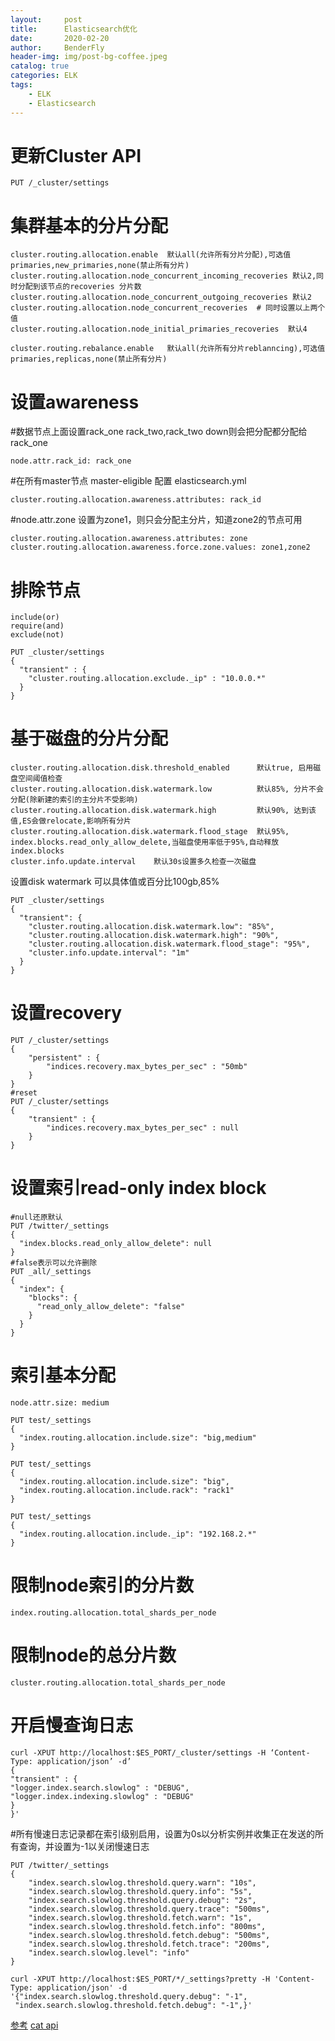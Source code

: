 ```yaml
---
layout:     post
title:      Elasticsearch优化
date:       2020-02-20
author:     BenderFly
header-img: img/post-bg-coffee.jpeg
catalog: true
categories: ELK
tags:
    - ELK
    - Elasticsearch
---
```


# 更新Cluster API
```
PUT /_cluster/settings
```
# 集群基本的分片分配
```
cluster.routing.allocation.enable  默认all(允许所有分片分配),可选值primaries,new_primaries,none(禁止所有分片)
cluster.routing.allocation.node_concurrent_incoming_recoveries 默认2,同时分配到该节点的recoveries 分片数
cluster.routing.allocation.node_concurrent_outgoing_recoveries 默认2
cluster.routing.allocation.node_concurrent_recoveries  # 同时设置以上两个值
cluster.routing.allocation.node_initial_primaries_recoveries  默认4

cluster.routing.rebalance.enable   默认all(允许所有分片reblanncing),可选值primaries,replicas,none(禁止所有分片)
```
# 设置awareness
#数据节点上面设置rack_one rack_two,rack_two down则会把分配都分配给rack_one  
```
node.attr.rack_id: rack_one
```
#在所有master节点 master-eligible 配置 elasticsearch.yml 
```
cluster.routing.allocation.awareness.attributes: rack_id
```
#node.attr.zone 设置为zone1，则只会分配主分片，知道zone2的节点可用
```
cluster.routing.allocation.awareness.attributes: zone
cluster.routing.allocation.awareness.force.zone.values: zone1,zone2
```

# 排除节点
```
include(or)
require(and)
exclude(not)

PUT _cluster/settings
{
  "transient" : {
    "cluster.routing.allocation.exclude._ip" : "10.0.0.*"
  }
}
```
# 基于磁盘的分片分配
```
cluster.routing.allocation.disk.threshold_enabled      默认true, 启用磁盘空间阈值检查
cluster.routing.allocation.disk.watermark.low          默认85%, 分片不会分配(除新建的索引的主分片不受影响)
cluster.routing.allocation.disk.watermark.high         默认90%, 达到该值,ES会做relocate,影响所有分片
cluster.routing.allocation.disk.watermark.flood_stage  默认95%, index.blocks.read_only_allow_delete,当磁盘使用率低于95%,自动释放index.blocks
cluster.info.update.interval    默认30s设置多久检查一次磁盘
```
设置disk watermark 可以具体值或百分比100gb,85%
```
PUT _cluster/settings
{
  "transient": {
    "cluster.routing.allocation.disk.watermark.low": "85%",
    "cluster.routing.allocation.disk.watermark.high": "90%",
    "cluster.routing.allocation.disk.watermark.flood_stage": "95%",
    "cluster.info.update.interval": "1m"
  }
}
```



# 设置recovery
```
PUT /_cluster/settings
{
    "persistent" : {
        "indices.recovery.max_bytes_per_sec" : "50mb"
    }
}
#reset
PUT /_cluster/settings
{
    "transient" : {
        "indices.recovery.max_bytes_per_sec" : null
    }
}
```

# 设置索引read-only index block
```
#null还原默认
PUT /twitter/_settings
{
  "index.blocks.read_only_allow_delete": null
}
#false表示可以允许删除
PUT _all/_settings
{
  "index": {
    "blocks": {
      "read_only_allow_delete": "false"
    }
  }
}
```

# 索引基本分配
```
node.attr.size: medium

PUT test/_settings
{
  "index.routing.allocation.include.size": "big,medium"
}

PUT test/_settings
{
  "index.routing.allocation.include.size": "big",
  "index.routing.allocation.include.rack": "rack1"
}

PUT test/_settings
{
  "index.routing.allocation.include._ip": "192.168.2.*"
}
```
# 限制node索引的分片数
```
index.routing.allocation.total_shards_per_node
```
# 限制node的总分片数
```
cluster.routing.allocation.total_shards_per_node
```

# 开启慢查询日志
```
curl -XPUT http://localhost:$ES_PORT/_cluster/settings -H ‘Content-Type: application/json’ -d’
{
"transient" : {
"logger.index.search.slowlog" : "DEBUG",
"logger.index.indexing.slowlog" : "DEBUG"
}
}'
```

#所有慢速日志记录都在索引级别启用，设置为0s以分析实例并收集正在发送的所有查询，并设置为-1以关闭慢速日志
```
PUT /twitter/_settings
{
    "index.search.slowlog.threshold.query.warn": "10s",
    "index.search.slowlog.threshold.query.info": "5s",
    "index.search.slowlog.threshold.query.debug": "2s",
    "index.search.slowlog.threshold.query.trace": "500ms",
    "index.search.slowlog.threshold.fetch.warn": "1s",
    "index.search.slowlog.threshold.fetch.info": "800ms",
    "index.search.slowlog.threshold.fetch.debug": "500ms",
    "index.search.slowlog.threshold.fetch.trace": "200ms",
    "index.search.slowlog.level": "info"
}

curl -XPUT http://localhost:$ES_PORT/*/_settings?pretty -H 'Content-Type: application/json' -d 
'{"index.search.slowlog.threshold.query.debug": "-1",
 "index.search.slowlog.threshold.fetch.debug": "-1",}'
```

[参考](https://www.linuxprobe.com/screen-example.html)
[cat api](https://blog.csdn.net/asty9000/article/details/100406978)